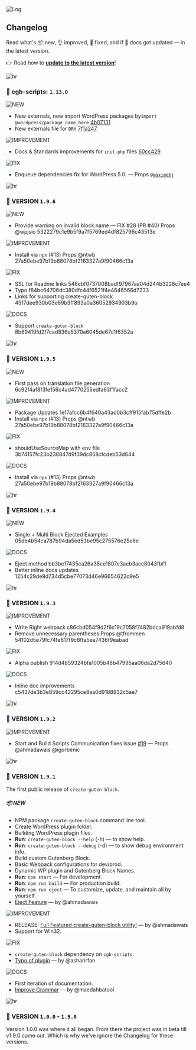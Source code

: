 ![Log](https://on.ahmda.ws/osUz/c)

## Changelog

Read what's 📦 new, 👌 improved, 🐛 fixed, and  if 📖 docs got updated — in the latest version.

👉  Read how to [**update to the latest version**](https://github.com/ahmadawais/create-guten-block#updating-to-new-releases)!


![hr](https://raw.githubusercontent.com/ahmadawais/shades-of-purple-vscode/master/images/hr.png)

### 🦁 cgb-scripts: `1.13.0`

![NEW](https://img.shields.io/badge/-NEW-gray.svg?colorB=3778FF)

- New externals, now import WordPress packages by`import @wordpress/package_name_here` [4b07131](https://github.com/ahmadawais/create-guten-block/commit/4b07131c2ed58320a3e985a594d70db1b798f165)
- New externals file for `DRY` [7f1a247](https://github.com/ahmadawais/create-guten-block/commit/7f1a247ebed51a29895a791f27676de3261aad15)

![IMPROVEMENT](https://img.shields.io/badge/-IMPROVEMENT-gray.svg?colorB=39AA54)

- Docs & Standards improvements for `init.php` files [60cc429](https://github.com/ahmadawais/create-guten-block/commit/60cc4298b013c2256d0a2546b33a22bd333ba97c)

![FIX](https://img.shields.io/badge/-FIX-gray.svg?colorB=ff6347)

- Enqueue dependencies fix for WordPress 5.0. [](https://github.com/ahmadawais/create-guten-block/commit/2946d0411afcf441906d721a444ba3283a3db4a0) — Props [`@maximebj`](https://github.com/maximebj)

![hr](https://raw.githubusercontent.com/ahmadawais/shades-of-purple-vscode/master/images/hr.png)

### 🐼 VERSION `1.9.6`

![NEW](https://img.shields.io/badge/-NEW-gray.svg?colorB=3778FF)

- Provide warning on invalid block name — FIX #28 (PR #40) Props @wpjsio 5322279c1e9b5f9a7f5769ed4df825796c43513e

![IMPROVEMENT](https://img.shields.io/badge/-IMPROVEMENT-gray.svg?colorB=39AA54)

- Install via `npx` (#13) Props @ntwb 27a50ebe97b19b88078bf2163327a9f90466c13a

![FIX](https://img.shields.io/badge/-FIX-gray.svg?colorB=ff6347)

- SSL for Readme links 546ebf0737008badf97967aa04d244b3228c7ee4
- Typo f84bc64706dc380dfc44f6521f4e4646566d7233
- Links for supporting create-guten-block 4517dee930b03e69b3ff893a0a36052934903b9b

![DOCS](https://img.shields.io/badge/-DOCS-gray.svg?colorB=978CD4)

- Support `create-guten-block` 8b69419fd2f7cad836e5370a6045de67c1f6352a


![hr](https://raw.githubusercontent.com/ahmadawais/shades-of-purple-vscode/master/images/hr.png)

### 🐼 VERSION `1.9.5`

![NEW](https://img.shields.io/badge/-NEW-gray.svg?colorB=3778FF)

- First pass on translation file generation 6c92f4af8f3fe156c4ad4770255edfa63f1facc2

![IMPROVEMENT](https://img.shields.io/badge/-IMPROVEMENT-gray.svg?colorB=39AA54)

- Package Updates 1e17afcc6b4f640a43ad0b3cff915fab75dffe2b
- Install via `npx` (#13) Props @ntwb 27a50ebe97b19b88078bf2163327a9f90466c13a

![FIX](https://img.shields.io/badge/-FIX-gray.svg?colorB=ff6347)

- shouldUseSourceMap with env file 3b74157fc23b238847d9f39dc858cfcdeb53d644

![DOCS](https://img.shields.io/badge/-DOCS-gray.svg?colorB=978CD4)

- Install via `npx` (#13) Props @ntwb 27a50ebe97b19b88078bf2163327a9f90466c13a


![hr](https://raw.githubusercontent.com/ahmadawais/shades-of-purple-vscode/master/images/hr.png)

### 🦋 VERSION `1.9.4`

![NEW](https://img.shields.io/badge/-NEW-gray.svg?colorB=3778FF)

- Single + Multi Block Ejected Examples 05db4b54ca787b94da5ed53be95c275576e25e6e

![DOCS](https://img.shields.io/badge/-DOCS-gray.svg?colorB=978CD4)

- Eject method bb3be17435ca26a38ce1807e3aeb3acc8043fbf1
- Better inline docs updates 1254c29de9d734d5cbe77073d46e96654622d9e5


![hr](https://raw.githubusercontent.com/ahmadawais/shades-of-purple-vscode/master/images/hr.png)

### 🐠 VERSION `1.9.3`

![IMPROVEMENT](https://img.shields.io/badge/-IMPROVEMENT-gray.svg?colorB=39AA54)

- Write Right webpack c86cbd054f9d2f6c19c7058f7482bdca919abfd8
- Remove unnecessary parentheses Props @tfrommen 54102d5e79fc74fa617f9c8ffa5ea7436f9eabad

![FIX](https://img.shields.io/badge/-FIX-gray.svg?colorB=ff6347)

- Alpha publish 914d4b59324bfa1005b48b47995aa06da2d75640

![DOCS](https://img.shields.io/badge/-DOCS-gray.svg?colorB=978CD4)

- Inline doc improvements c5437de3b3e859cc42295ce8aa0d9188932c5ae7

![hr](https://raw.githubusercontent.com/ahmadawais/shades-of-purple-vscode/master/images/hr.png)

### 🔰 VERSION `1.9.2`

![IMPROVEMENT](https://img.shields.io/badge/-IMPROVEMENT-gray.svg?colorB=39AA54)

- Start and Build Scripts Communication fixes issue [#19](https://github.com/ahmadawais/create-guten-block/issues/19) — Props @ahmadawais @igorbenic


![hr](https://raw.githubusercontent.com/ahmadawais/shades-of-purple-vscode/master/images/hr.png)

### 🦁 VERSION `1.9.1`

The first public release of `create-guten-block`.

##### 📦 NEW

- NPM package `create-guten-block` command line tool.
- Create WordPress plugin folder.
- Building WordPress plugin files.
- **Run**: `create-guten-block --help` (-h) — to show help.
- **Run**: `create-guten-block --debug` (-d) — to show debug environment info.
- Build custom Gutenberg Block.
- Basic Webpack configurations for dev/prod.
- Dynamic WP plugin and Gutenberg Block Names.
- **Run**: `npm start` — For development.
- **Run**: `npm run build` — For production build.
- **Run**: `npm run eject` — To customize, update, and maintain all by yourself.
- [Eject Feature](https://github.com/ahmadawais/create-guten-block/pull/1) — by @ahmadawais

![IMPROVEMENT](https://img.shields.io/badge/-IMPROVEMENT-gray.svg?colorB=39AA54)

- RELEASE: [Full Featured create-guten-block utility!](https://github.com/ahmadawais/create-guten-block/pull/3) — by @ahmadawais
- Support for Win32.

![FIX](https://img.shields.io/badge/-FIX-gray.svg?colorB=ff6347)

- `create-guten-block` dependency on `cgb-scripts`.
- [Typo of plugin](https://github.com/ahmadawais/create-guten-block/pull/8) — by @asharirfan

![DOCS](https://img.shields.io/badge/-DOCS-gray.svg?colorB=978CD4)

- First iteration of documentation.
- [Improve Grammar](https://github.com/ahmadawais/create-guten-block/pull/4) — by @maedahbatool


![hr](https://raw.githubusercontent.com/ahmadawais/shades-of-purple-vscode/master/images/hr.png)

### 🐨 VERSION `1.0.0` - `1.9.0`
Version 1.0.0 was where it all began. From there the project was in beta till v1.9.0 came out. Which is why we've ignore the Changelog for these versions.
